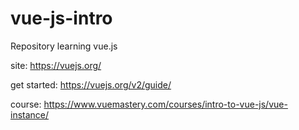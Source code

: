 # vue-js-intro
Repository learning vue.js

site: https://vuejs.org/

get started: https://vuejs.org/v2/guide/

course: https://www.vuemastery.com/courses/intro-to-vue-js/vue-instance/
